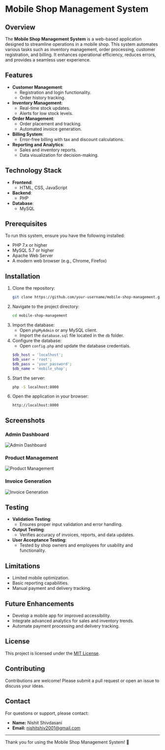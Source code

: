 # Mobile Shop Management System

## Overview
The **Mobile Shop Management System** is a web-based application designed to streamline operations in a mobile shop. This system automates various tasks such as inventory management, order processing, customer registration, and billing. It enhances operational efficiency, reduces errors, and provides a seamless user experience.

## Features
- **Customer Management**:
  - Registration and login functionality.
  - Order history tracking.
- **Inventory Management**:
  - Real-time stock updates.
  - Alerts for low stock levels.
- **Order Management**:
  - Order placement and tracking.
  - Automated invoice generation.
- **Billing System**:
  - Error-free billing with tax and discount calculations.
- **Reporting and Analytics**:
  - Sales and inventory reports.
  - Data visualization for decision-making.

## Technology Stack
- **Frontend**:
  - HTML, CSS, JavaScript
- **Backend**:
  - PHP
- **Database**:
  - MySQL

## Prerequisites
To run this system, ensure you have the following installed:
- PHP 7.x or higher
- MySQL 5.7 or higher
- Apache Web Server
- A modern web browser (e.g., Chrome, Firefox)

## Installation
1. Clone the repository:
   ```bash
   git clone https://github.com/your-username/mobile-shop-management.git
   ```
2. Navigate to the project directory:
   ```bash
   cd mobile-shop-management
   ```
3. Import the database:
   - Open `phpMyAdmin` or any MySQL client.
   - Import the `database.sql` file located in the `db` folder.
4. Configure the database:
   - Open `config.php` and update the database credentials.
   ```php
   $db_host = 'localhost';
   $db_user = 'root';
   $db_pass = 'your_password';
   $db_name = 'mobile_shop';
   ```
5. Start the server:
   ```bash
   php -S localhost:8000
   ```
6. Open the application in your browser:
   ```
   http://localhost:8000
   ```

## Screenshots
### Admin Dashboard
![Admin Dashboard](screenshots/admin_dashboard.png)
### Product Management
![Product Management](screenshots/product_management.png)
### Invoice Generation
![Invoice Generation](screenshots/invoice_generation.png)

## Testing
- **Validation Testing**:
  - Ensures proper input validation and error handling.
- **Output Testing**:
  - Verifies accuracy of invoices, reports, and data updates.
- **User Acceptance Testing**:
  - Tested by shop owners and employees for usability and functionality.

## Limitations
- Limited mobile optimization.
- Basic reporting capabilities.
- Manual payment and delivery tracking.

## Future Enhancements
- Develop a mobile app for improved accessibility.
- Integrate advanced analytics for sales and inventory trends.
- Automate payment processing and delivery tracking.

## License
This project is licensed under the [MIT License](LICENSE).

## Contributing
Contributions are welcome! Please submit a pull request or open an issue to discuss your ideas.

## Contact
For questions or support, please contact:
- **Name:** Nishit Shivdasani
- **Email:** nishitshiv2001@gmail.com

---
Thank you for using the Mobile Shop Management System! 🚀

